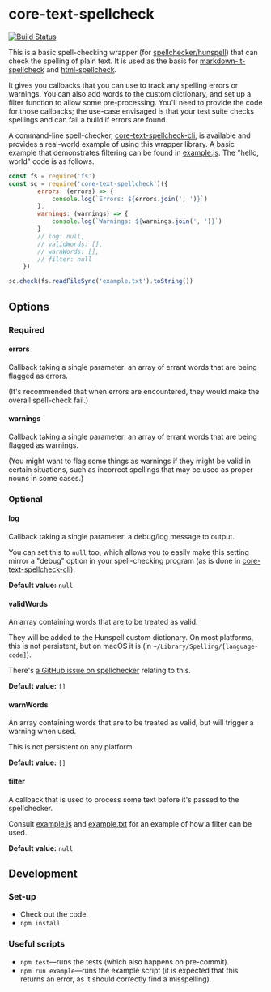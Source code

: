 core-text-spellcheck
====================

[![Build Status](https://travis-ci.org/matatk/core-text-spellcheck.svg?branch=master)](https://travis-ci.org/matatk/core-text-spellcheck)

This is a basic spell-checking wrapper (for [spellchecker/hunspell](https://github.com/atom/node-spellchecker)) that can check the spelling of plain text. It is used as the basis for [markdown-it-spellcheck](https://github.com/matatk/markdown-it-spellcheck) and [html-spellcheck](https://github.com/matatk/html-spellcheck).

It gives you callbacks that you can use to track any spelling errors or warnings. You can also add words to the custom dictionary, and set up a filter function to allow some pre-processing. You'll need to provide the code for those callbacks; the use-case envisaged is that your test suite checks spellings and can fail a build if errors are found.

A command-line spell-checker, [core-text-spellcheck-cli](https://github.com/matatk/core-text-spellcheck-cli), is available and provides a real-world example of using this wrapper library. A basic example that demonstrates filtering can be found in [example.js](example.js). The "hello, world" code is as follows.

```javascript
const fs = require('fs')
const sc = require('core-text-spellcheck')({
		errors: (errors) => {
			console.log(`Errors: ${errors.join(', ')}`)
		},
		warnings: (warnings) => {
			console.log(`Warnings: ${warnings.join(', ')}`)
		}
		// log: null,
		// validWords: [],
		// warnWords: [],
		// filter: null
	})

sc.check(fs.readFileSync('example.txt').toString())
```

Options
-------

### Required

#### errors

Callback taking a single parameter: an array of errant words that are being flagged as errors.

(It's recommended that when errors are encountered, they would make the overall spell-check fail.)

#### warnings

Callback taking a single parameter: an array of errant words that are being flagged as warnings.

(You might want to flag some things as warnings if they might be valid in certain situations, such as incorrect spellings that may be used as proper nouns in some cases.)

### Optional

#### log

Callback taking a single parameter: a debug/log message to output.

You can set this to `null` too, which allows you to easily make this setting mirror a "debug" option in your spell-checking program (as is done in [core-text-spellcheck-cli](https://github.com/matatk/core-text-spellcheck-cli/blob/master/core-text-spellcheck)).

**Default value:** `null`

#### validWords

An array containing words that are to be treated as valid.

They will be added to the Hunspell custom dictionary. On most platforms, this is not persistent, but on macOS it is (in `~/Library/Spelling/[language-code]`).

There's [a GitHub issue on spellchecker](https://github.com/atom/node-spellchecker/issues/22) relating to this.

**Default value:** `[]`

#### warnWords

An array containing words that are to be treated as valid, but will trigger a warning when used.

This is not persistent on any platform.

**Default value:** `[]`

#### filter

A callback that is used to process some text before it's passed to the spellchecker.

Consult [example.js](example.js) and [example.txt](example.txt) for an example of how a filter can be used.

**Default value:** `null`

Development
-----------

### Set-up

* Check out the code.
* `npm install`

### Useful scripts

* `npm test`&mdash;runs the tests (which also happens on pre-commit).
* `npm run example`&mdash;runs the example script (it is expected that this returns an error, as it should correctly find a misspelling).
